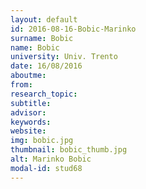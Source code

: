 ```yaml
---
layout: default 
id: 2016-08-16-Bobic-Marinko
surname: Bobic
name: Bobic
university: Univ. Trento
date: 16/08/2016
aboutme: 
from: 
research_topic: 
subtitle: 
advisor: 
keywords: 
website: 
img: bobic.jpg
thumbnail: bobic_thumb.jpg
alt: Marinko Bobic
modal-id: stud68
---
```

